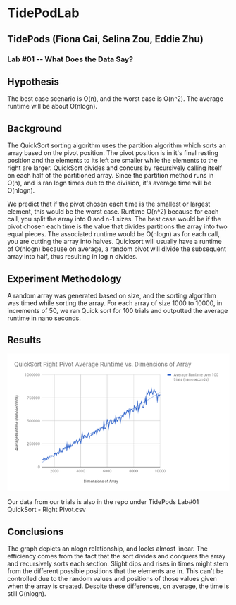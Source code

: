 # TidePodLab
## TidePods (Fiona Cai, Selina Zou, Eddie Zhu)
### Lab #01 -- What Does the Data Say?

## Hypothesis
The best case scenario is O(n), and the worst case is O(n^2). The average runtime will be about O(nlogn).

## Background
The QuickSort sorting algorithm uses the partition algorithm which sorts an array based on the pivot position. The pivot position is in it's final resting position and the elements to its left are smaller while the elements to the right are larger. QuickSort divides and concurs by recursively calling itself on each half of the partitioned array. Since the partition method runs in O(n), and is ran logn times due to the division, it's average time will be O(nlogn).

We predict that if the pivot chosen each time is the smallest or largest element, this would be the worst case.
Runtime O(n^2) because for each call, you split the array into 0 and n-1 sizes. The best case would be if the pivot
chosen each time is the value that divides partitions the array into two equal pieces. The associated runtime
would be O(nlogn) as for each call, you are cutting the array into halves. Quicksort will usually have a runtime
of O(nlogn) because on average, a random pivot will divide the subsequent array into half, thus resulting in log n divides.

## Experiment Methodology
A random array was generated based on size, and the sorting algorithm was timed while sorting the array. For each array of size 1000 to 10000, in increments of 50, we ran Quick sort for 100 trials and outputted the average runtime in nano seconds.

## Results
![](chart.png)

Our data from our trials is also in the repo under TidePods Lab#01 QuickSort - Right Pivot.csv
## Conclusions
The graph depicts an nlogn relationship, and looks almost linear. The efficiency comes from the fact that the sort divides and conquers the array and recursively sorts each section. Slight dips and rises in times might stem from the different possible positions that the elements are in. This can't be controlled due to the random values and positions of those values given when the array is created. Despite these differences, on average, the time is still O(nlogn). 

